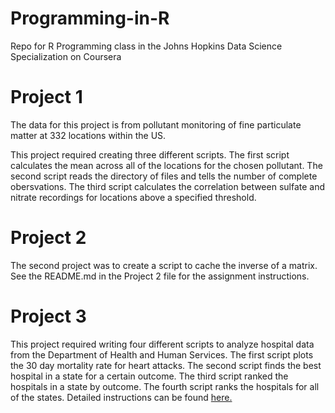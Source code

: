 # Programming-in-R
Repo for R Programming class in the Johns Hopkins Data Science Specialization on Coursera

# Project 1
The data for this project is from pollutant monitoring of fine particulate matter at 332 locations within the US. 

This project required creating three different scripts. The first script calculates the mean across all of the locations for the chosen pollutant.  The second script reads the directory of files and tells the number of complete obersvations. The third script calculates the correlation between sulfate and nitrate recordings for locations above a specified threshold.

# Project 2
The second project was to create a script to cache the inverse of a matrix.  See the README.md in the Project 2 file for the assignment instructions.

# Project 3
This project required writing four different scripts to analyze hospital data from the Department of Health and Human Services. The first script plots the 30 day mortality rate for heart attacks. The second script finds the best hospital in a state for a certain outcome. The third script ranked the hospitals in a state by outcome. The fourth script ranks the hospitals for all of the states. Detailed instructions can be found <a href="http://d396qusza40orc.cloudfront.net/rprog%2Fdoc%2FProgAssignment3.pdf"> here.</href>
